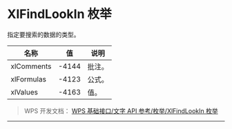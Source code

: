 # XlFindLookIn 枚举

指定要搜索的数据的类型。

| 名称       | 值    | 说明   |
|------------|-------|--------|
| xlComments | -4144 | 批注。 |
| xlFormulas | -4123 | 公式。 |
| xlValues   | -4163 | 值。   |

> WPS 开发文档： [WPS 基础接口/文字 API 参考/枚举/XlFindLookIn 枚举](https://qn.cache.wpscdn.cn/encs/doc/office_v19/topics/WPS%20%E5%9F%BA%E7%A1%80%E6%8E%A5%E5%8F%A3/%E6%96%87%E5%AD%97%20API%20%E5%8F%82%E8%80%83/%E6%9E%9A%E4%B8%BE/XlFindLookIn%20%E6%9E%9A%E4%B8%BE.html)

------------------------------------------------------------------------
